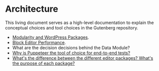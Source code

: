 # Architecture

This living document serves as a high-level documentation to explain the conceptual choices and tool choices in the Gutenberg repository.

- [Modularity and WordPress Packages](/docs/architecture/modularity.md).
- [Block Editor Performance](/docs/architecture/performance.md).
- What are the decision decisions behind the Data Module?
- [Why is Puppeteer the tool of choice for end-to-end tests?](/docs/architecture/automated-testing.md)
- [What's the difference between the different editor packages? What's the purpose of each package?](/docs/architecture/modularity.md#whats-the-difference-between-the-different-editor-packages-whats-the-purpose-of-each-package)
